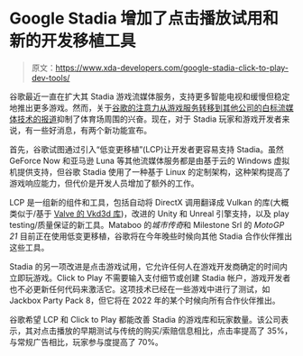 # Google Stadia 增加了点击播放试用和新的开发移植工具

> 原文：<https://www.xda-developers.com/google-stadia-click-to-play-dev-tools/>

谷歌最近一直在扩大其 Stadia 游戏流媒体服务，支持更多智能电视和缓慢但稳定地推出更多游戏。然而，关于[谷歌的注意力从游戏服务转移到其他公司的白标流媒体技术的报道](https://www.xda-developers.com/google-stadia-google-stream/)抑制了体育场周围的兴奋。现在，对于 Stadia 玩家和游戏开发者来说，有一些好消息，有两个新功能宣布。

首先，谷歌试图通过引入“低变更移植”(LCP)让开发者更容易支持 Stadia。虽然 GeForce Now 和亚马逊 Luna 等其他流媒体服务都是由基于云的 Windows 虚拟机提供支持，但谷歌 Stadia 使用了一种基于 Linux 的定制架构，这种架构提高了游戏响应能力，但代价是开发人员增加了额外的工作。

LCP 是一组新的组件和工具，包括自动将 DirectX 调用翻译成 Vulkan 的库(大概类似于/基于 [Valve 的 Vkd3d 库](https://github.com/ValveSoftware/vkd3d))，改进的 Unity 和 Unreal 引擎支持，以及 play testing/质量保证的新工具。Mataboo 的*城市传奇*和 Milestone Srl 的 *MotoGP 21* 目前正在使用低变更移植，谷歌将在今年晚些时候向其他 Stadia 合作伙伴推出这些工具。

Stadia 的另一项改进是点击游戏试用，它允许任何人在游戏开发商确定的时间内立即玩游戏。Click to Play 不需要输入支付细节或创建 Stadia 帐户，游戏开发者也不必更新任何代码来激活它。这项技术已经在一些游戏中进行了测试，如 Jackbox Party Pack 8，但它将在 2022 年的某个时候向所有合作伙伴推出。

谷歌希望 LCP 和 Click to Play 都能改善 Stadia 的游戏库和玩家数量。该公司表示，其对点击播放的早期测试与传统的购买/索赔信息相比，点击率提高了 35%，与常规广告相比，玩家参与度提高了 70%。